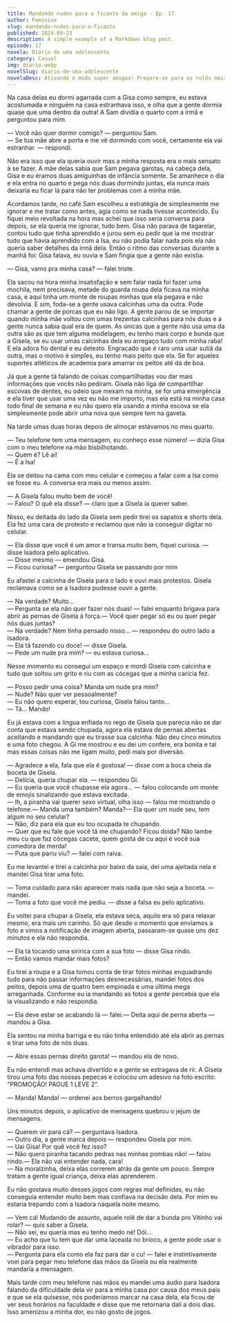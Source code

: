 ```yaml
---
title: Mandando nudes para a ficante da amiga - Ep. 17
author: Feminive
slug: mandando-nudes-para-a-ficante
published: 2024-09-23
description: A simple example of a Markdown blog post.
episode: 17
novela: Diário de uma adolescente
category: Casual
img: diario.webp
novelSlug: diario-de-uma-adolescente
novelaDesc: Ativando o modo super amigas! Prepare-se para os rolês mais insanos que duas garotas podem aprontar, como se fosse a coisa mais normal do mundo!
---
```


Na casa delas eu dormi agarrada com a Gisa como sempre, eu estava acostumada e ninguém na casa estranhava isso, e olha que a gente dormia quase que uma dentro da outra! A Sam dividia o quarto com a irmã e perguntou para mim.

— Você não quer dormir comigo? — perguntou Sam.  
— Se tua mãe abre a porta e me vê dormindo com você, certamente ela vai estranhar. — respondi.

Não era isso que ela queria ouvir mas a minha resposta era o mais sensato à se fazer. A mãe delas sabia que Sam pegava garotas, na cabeça dela, Gisa e eu éramos duas amiguinhas de infância somente. Se amanhece o dia e ela entra no quarto e pega nós duas dormindo juntas, ela nunca mais deixaria eu ficar lá para não ter problemas com a minha mãe.

Acordamos tarde, no café Sam escolheu a estratégia de simplesmente me ignorar e me tratar como antes, agia como se nada tivesse acontecido. Eu fiquei meio revoltada na hora mas achei que isso seria conversa para depois, se ela queria me ignorar, tudo bem. Gisa não parava de tagarelar, contou tudo que tinha aprendido e jurou sem eu pedir que ia me mostrar tudo que havia aprendido com a Isa, eu não podia falar nada pois ela não queria saber detalhes da irmã dela. Então o ritmo das conversas durante a manhã foi: Gisa falava, eu ouvia e Sam fingia que a gente não existia.

— Gisa, vamo pra minha casa? — falei triste.

Ela sacou na hora minha insatisfação e sem falar nada foi fazer uma mochila, nem precisava, metade do guarda roupa dela ficava na minha casa, e aqui tinha um monte de roupas minhas que ela pegava e não devolvia. E sim, foda-se a gente usava calcinhas uma da outra. Pode chamar a gente de porcas que eu não ligo. A gente parou de se importar quando minha mãe voltou com umas trezentas calcinhas para nós duas e a gente nunca sabia qual era de quem. As únicas que a gente não usa uma da outra são as que tem alguma modelagem, eu tenho mais corpo e bunda que a Gisela, se eu usar umas calcinhas dela eu arregaço tudo com minha raba! E ela adora fio dental e eu detesto. Engraçado que é raro uma usar sutiã da outra, mas o motivo é simples, eu tenho mais peito que ela. Se for aqueles suportes atléticos de academia para amarrar os peitos até dá de boa.

Já que a gente tá falando de coisas compartilhadas vou dar mais informações que vocês não pediram. Gisela não liga de compartilhar escovas de dentes, eu odeio que mexam na minha, se for uma emergência e ela tiver que usar uma vez eu não me importo, mas ela está na minha casa todo final de semana e eu não quero ela usando a minha escova se ela simplesmente pode abrir uma nova que sempre tem na gaveta.

Na tarde umas duas horas depois de almoçar estávamos no meu quarto.

— Teu telefone tem uma mensagem, eu conheço esse número! — dizia Gisa com o meu telefone na mão bisbilhotando.  
— Quem é? Lê aí!  
— É a Isa!

Ela se deitou na cama com meu celular e começou a falar com a Isa como se fosse eu. A conversa era mais ou menos assim.

— A Gisela falou muito bem de você!  
— Falou? O quê ela disse? — claro que a Gisela ia querer saber.

Nisso, eu deitada do lado da Gisela sem pedir tirei os sapatos e shorts dela. Ela fez uma cara de protesto e reclamou que não ia conseguir digitar no celular.

— Ela disse que você é um amor e transa muito bem, fiquei curiosa. — disse Isadora pelo aplicativo.  
— Disse mesmo — emendou Gisa.  
— Ficou curiosa? — perguntou Gisela se passando por mim

Eu afastei a calcinha de Gisela para o lado e ouvi mais protestos. Gisela reclamava como se a Isadora pudesse ouvir a gente.

— Na verdade? Muito…  
— Pergunta se ela não quer fazer nós duas! — falei enquanto brigava para abrir as pernas de Gisela à força.— Você quer pegar só eu ou quer pegar nós duas juntas?  
— Na verdade? Nem tinha pensado nisso… — respondeu do outro lado a Isadora.  
— Ela tá fazendo cu doce! — disse Gisela.  
— Pede um nude pra mim? — eu estava curiosa…

Nesse momento eu consegui um espaço e mordi Gisela com calcinha e tudo que soltou um grito e riu com as cócegas que a minha carícia fez.

— Posso pedir uma coisa? Manda um nude pra mim?  
— Nude? Não quer ver pessoalmente?  
— Eu não quero esperar, tou curiosa, Gisela falou tanto…  
— Tá… Mando!

Eu já estava com a língua enfiada no rego de Gisela que parecia não se dar conta que estava sendo chupada, agora ela estava de pernas abertas aceitando e mandando que eu tirasse sua calcinha. Não deu cinco minutos e uma foto chegou. A Gi me mostrou e eu dei um confere, era bonita e tal mas essas coisas não me ligam muito, pedi mais por diversão.

— Agradece a ela, fala que ela é gostosa! — disse com a boca cheia da boceta de Gisela.  
— Delícia, queria chupar ela. — respondeu Gi.  
— Eu queria que você chupasse ela agora… — falou colocando um monte de emojis sinalizando que estava excitada.  
— Ih, a piranha vai querer sexo virtual, olha isso — falou me mostrando o telefone.— Manda uma também? Manda?— Ela quer um nude seu, tem algum no seu celular?  
— Não, diz para ela que eu tou ocupada te chupando.  
— Quer que eu fale que você tá me chupando? Ficou doida? Não lambe meu cu que faz cócegas cacete, quem gosta de cu aqui é você sua comedora de merda!  
— Puta que pariu viu? — falei com raiva.

Eu me levantei e tirei a calcinha por baixo da saia, dei uma ajeitada nela e mandei Gisa tirar uma foto.

— Toma cuidado para não aparecer mais nada que não seja a boceta. — mandei.  
— Toma a foto que você me pediu. — disse a falsa eu pelo aplicativo.

Eu voltei para chupar a Gisela, ela estava seca, aquilo era só para relaxar mesmo, era mais um carinho. Só que desde o momento que enviamos a foto e vimos a notificação de imagem aberta, passaram-se quase uns dez minutos e ela não respondia.

— Ela tá tocando uma siririca com a sua foto — disse Gisa rindo.  
— Então vamos mandar mais fotos?

Eu tirei a roupa e a Gisa tomou conta de tirar fotos minhas enquadrando tudo para não passar informações desnecessárias, mandei fotos dos peitos, depois uma de quatro bem empinada e uma última mega arreganhada. Conforme eu ia mandando as fotos a gente percebia que ela ia visualizando e não respondia.

— Ela deve estar se acabando lá — falei.— Deita aqui de perna aberta — mandou a Gisa.

Ela sentou na minha barriga e eu não tinha entendido até ela abrir as pernas e tirar uma foto de nós duas.

— Abre essas pernas direito garota! — mandou ela de novo.

Eu não entendi mas achava divertido e a gente se estragava de rir. A Gisela tirou uma foto das nossas pepecas e colocou um adesivo na foto escrito: “PROMOÇÃO! PAGUE 1 LEVE 2”.

— Manda! Manda! — ordenei aos berros gargalhando!

Uns minutos depois, o aplicativo de mensagens quebrou o jejum de mensagens.

— Querem vir para cá? — perguntava Isadora.  
— Outro dia, a gente marca depois — respondeu Gisela por mim.  
— Uai Gisa! Por quê você fez isso?  
— Não quero piranha tacando pedras nas minhas pombas não! — falou rindo.— Ela não vai entender nada, cara!  
— Na moralzinha, deixa elas correrem atrás da gente um pouco. Sempre tratam a gente igual criança, deixa elas aprenderem.

Eu não gostava muito desses jogos com regras mal definidas, eu não conseguia entender muito bem mas confiava na decisão dela. Por mim eu estaria trepando com a Isadora naquela noite mesmo.

— Vem cá! Mudando de assunto, aquele rolê de dar a bunda pro Vitinho vai rolar? — quis saber a Gisela.  
— Não sei, eu queria mas eu tenho medo né! Dói…  
— Eu acho que tu tem que dar uma laceada no brioco, a gente pode usar o vibrador para isso.  
— Pergunta para ela como ela faz para dar o cu! — falei e instintivamente voei para pegar meu telefone das mãos da Gisela ou ela realmente mandaria a mensagem.

Mais tarde com meu telefone nas mãos eu mandei uma áudio para Isadora falando da dificuldade dela vir para a minha casa por causa dos meus pais e que se ela quisesse, nós poderíamos marcar na casa dela, ela ficou de ver seus horários na faculdade e disse que me retornaria dali a dois dias. Isso amenizou a minha dor, eu não gosto de jogos.
